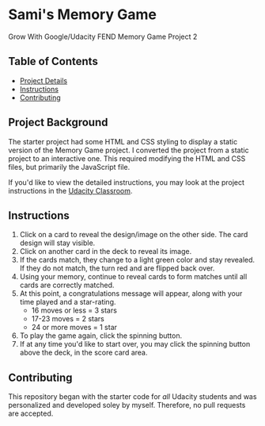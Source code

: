 # Sami's Memory Game 
Grow With Google/Udacity FEND Memory Game Project 2

## Table of Contents

* [Project Details](#projectdetails)
* [Instructions](#instructions)
* [Contributing](#contributing)

## Project Background

The starter project had some HTML and CSS styling to display a static version of the Memory Game project.  I converted the project from a static project to an interactive one. This required modifying the HTML and CSS files, but primarily the JavaScript file.

If you'd like to view the detailed instructions,  you may look at the project instructions in the [Udacity Classroom](https://classroom.udacity.com/me).

## Instructions

1. Click on a card to reveal the design/image on the other side.  The card design will stay visible.
2. Click on another card in the deck to reveal its image.
3. If the cards match, they change to a light green color and stay revealed.  If they do not match, the turn red and are flipped back over.
4. Using your memory, continue to reveal cards to form matches until all cards are correctly matched.
5. At this point, a congratulations message will appear, along with your time played and a star-rating. 
    <ul><li>16 moves or less = 3 stars</li>
    <li>17-23 moves = 2 stars</li>
    <li>24 or more moves = 1 star</li></ul>
6. To play the game again, click the spinning button.
7. If at any time you'd like to start over, you may click the spinning button above the deck, in the score card area.

## Contributing

This repository began with the starter code for _all_ Udacity students and was personalized and developed soley by myself.  Therefore, no pull requests are accepted.

